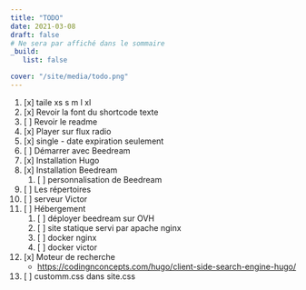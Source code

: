 ```yaml
---
title: "TODO"
date: 2021-03-08
draft: false
# Ne sera par affiché dans le sommaire
_build:
   list: false

cover: "/site/media/todo.png"
---
```

1. [x] taile xs s m l xl
1. [x] Revoir la font du shortcode texte
1. [ ] Revoir le readme
1. [x] Player sur flux radio
1. [x] single - date expiration seulement
1. [ ] Démarrer avec Beedream
1. [x] Installation Hugo
1. [x] Installation Beedream
   1. [ ] personnalisation de Beedream
1. [ ] Les répertoires
1. [ ] serveur Victor
1. [ ] Hébergement
   1. [ ] déployer beedream sur OVH
   1. [ ] site statique servi par apache nginx
   1. [ ] docker nginx
   1. [ ] docker victor
1. [x] Moteur de recherche  
   - https://codingnconcepts.com/hugo/client-side-search-engine-hugo/
1. [ ] customm.css dans site.css

<!--more-->


